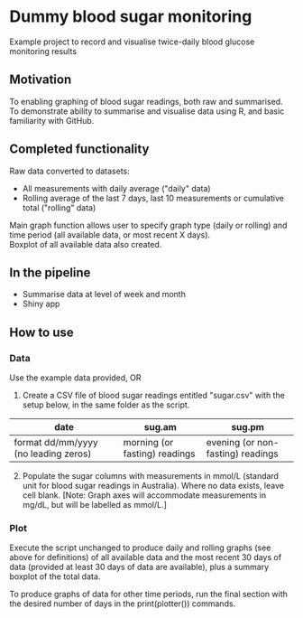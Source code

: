 # Dummy blood sugar monitoring
Example project to record and visualise twice-daily blood glucose monitoring results 


## Motivation
To enabling graphing of blood sugar readings, both raw and summarised.  
To demonstrate ability to summarise and visualise data using R, and basic familiarity with GitHub.


## Completed functionality

Raw data converted to datasets:

* All measurements with daily average ("daily" data)
* Rolling average of the last 7 days, last 10 measurements or cumulative total ("rolling" data)

Main graph function allows user to specify graph type (daily or rolling) and time period (all available data, or most recent X days).  
Boxplot of all available data also created.


## In the pipeline

* Summarise data at level of week and month
* Shiny app


## How to use

### Data
Use the example data provided, OR

1. Create a CSV file of blood sugar readings entitled "sugar.csv" with the setup below, in the same folder as the script. 

date | sug.am | sug.pm
--- | --- | ---
format dd/mm/yyyy (no leading zeros) | morning (or fasting) readings | evening (or non-fasting) readings

2. Populate the sugar columns with measurements in mmol/L (standard unit for blood sugar readings in Australia). Where no data exists, leave cell blank. [Note: Graph axes will accommodate measurements in mg/dL, but will be labelled as mmol/L.] 

### Plot
Execute the script unchanged to produce daily and rolling graphs (see above for definitions) of all available data and the most recent 30 days of data (provided at least 30 days of data are available), plus a summary boxplot of the total data.  

To produce graphs of data for other time periods, run the final section with the desired number of days in the print(plotter()) commands.


